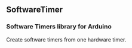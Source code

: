 ## SoftwareTimer

### Software Timers library for Arduino

Create software timers from one hardware timer.
